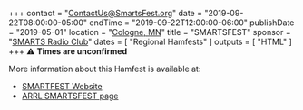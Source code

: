 +++
contact = "[ContactUs@SmartsFest.org](mailto:ContactUs@SmartsFest.org)"
date = "2019-09-22T08:00:00-05:00"
endTime = "2019-09-22T12:00:00-06:00"
publishDate = "2019-05-01"
location = "[Cologne, MN](https://www.google.com/maps/embed?pb=!1m18!1m12!1m3!1d2832.872571499459!2d-93.78546988347313!3d44.763013479098966!2m3!1f0!2f0!3f0!3m2!1i1024!2i768!4f13.1!3m3!1m2!1s0x87f5e2e2794ebbe1%3A0x316c7056e9cd5e49!2sCologne+Community+Center!5e0!3m2!1sen!2sus!4v1484772694941)"
title = "SMARTSFEST"
sponsor = "[SMARTS Radio Club](http://www.smartsonline.org/)"
dates = [ "Regional Hamfests" ]
outputs = [ "HTML" ]
+++
:warning: **Times are unconfirmed**

More information about this Hamfest is available at:

* [SMARTFEST Website](http://smartsfest.org/)
* [ARRL SMARTSFEST page](http://www.arrl.org/hamfests/smartsfest-3)

